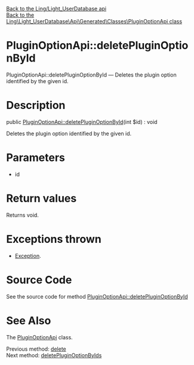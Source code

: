 [Back to the Ling/Light_UserDatabase api](https://github.com/lingtalfi/Light_UserDatabase/blob/master/doc/api/Ling/Light_UserDatabase.md)<br>
[Back to the Ling\Light_UserDatabase\Api\Generated\Classes\PluginOptionApi class](https://github.com/lingtalfi/Light_UserDatabase/blob/master/doc/api/Ling/Light_UserDatabase/Api/Generated/Classes/PluginOptionApi.md)


PluginOptionApi::deletePluginOptionById
================



PluginOptionApi::deletePluginOptionById — Deletes the plugin option identified by the given id.




Description
================


public [PluginOptionApi::deletePluginOptionById](https://github.com/lingtalfi/Light_UserDatabase/blob/master/doc/api/Ling/Light_UserDatabase/Api/Generated/Classes/PluginOptionApi/deletePluginOptionById.md)(int $id) : void




Deletes the plugin option identified by the given id.




Parameters
================


- id

    


Return values
================

Returns void.


Exceptions thrown
================

- [Exception](http://php.net/manual/en/class.exception.php).&nbsp;







Source Code
===========
See the source code for method [PluginOptionApi::deletePluginOptionById](https://github.com/lingtalfi/Light_UserDatabase/blob/master/Api/Generated/Classes/PluginOptionApi.php#L286-L292)


See Also
================

The [PluginOptionApi](https://github.com/lingtalfi/Light_UserDatabase/blob/master/doc/api/Ling/Light_UserDatabase/Api/Generated/Classes/PluginOptionApi.md) class.

Previous method: [delete](https://github.com/lingtalfi/Light_UserDatabase/blob/master/doc/api/Ling/Light_UserDatabase/Api/Generated/Classes/PluginOptionApi/delete.md)<br>Next method: [deletePluginOptionByIds](https://github.com/lingtalfi/Light_UserDatabase/blob/master/doc/api/Ling/Light_UserDatabase/Api/Generated/Classes/PluginOptionApi/deletePluginOptionByIds.md)<br>

